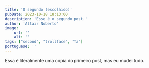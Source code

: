 ```yaml
---
title: 'O segundo (escolhido)'
pubDate: 2023-10-18 18:13:00
description: 'Esse é o segundo post.'
author: 'Altair Noberto'
image:
    url: ''
    alt: ''
tags: ["second", "trollface", "Ta"]
portuguese: ''
---
```


Essa é literalmente uma cópia do primeiro post, mas eu mudei tudo.